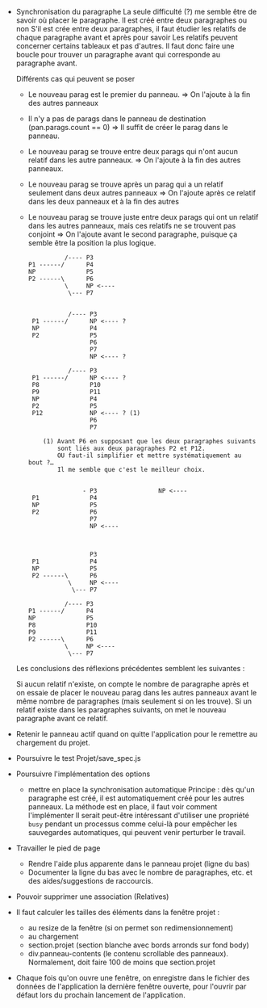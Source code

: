 * Synchronisation du paragraphe
  La seule difficulté (?) me semble être de savoir où placer le paragraphe.
  Il est créé entre deux paragraphes ou non
  S'il est crée entre deux paragraphes, il faut étudier les relatifs de chaque paragraphe avant et après pour savoir
  Les relatifs peuvent concerner certains tableaux et pas d'autres.
  Il faut donc faire une boucle pour trouver un paragraphe avant qui corresponde au paragraphe avant.

  Différents cas qui peuvent se poser
    - Le nouveau parag est le premier du panneau.
      => On l'ajoute à la fin des autres panneaux
    - Il n'y a pas de parags dans le panneau de destination (pan.parags.count == 0)
      => Il suffit de créer le parag dans le panneau.
    - Le nouveau parag se trouve entre deux parags qui n'ont aucun relatif dans les
      autre panneaux.
      => On l'ajoute à la fin des autres panneaux.
    - Le nouveau parag se trouve après un parag qui a un relatif seulement dans deux
      autres panneaux
      => On l'ajoute après ce relatif dans les deux panneaux et à la fin des autres
    - Le nouveau parag se trouve juste entre deux parags qui ont un relatif dans les
      autres panneaux, mais ces relatifs ne se trouvent pas conjoint
      => On l'ajoute avant le second paragraphe, puisque ça semble être la position
         la plus logique.

                    /---- P3  
          P1 ------/      P4
          NP              P5
          P2 ------\      P6
                    \     NP <----
                     \--- P7


                     /---- P3  
           P1 ------/      NP <---- ?
           NP              P4
           P2              P5
                           P6
                           P7
                           NP <---- ?

                     /---- P3  
           P1 ------/      NP <---- ?
           P8              P10
           P9              P11
           NP              P4
           P2              P5
           P12             NP <---- ? (1)
                           P6
                           P7

              (1) Avant P6 en supposant que les deux paragraphes suivants
                  sont liés aux deux paragraphes P2 et P12.
                  OU faut-il simplifier et mettre systématiquement au bout ?…
                  Il me semble que c'est le meilleur choix.


                         - P3                 NP <----
           P1              P4
           NP              P5
           P2              P6
                           P7
                           NP <----



                           P3  
           P1              P4
           NP              P5
           P2 ------\      P6
                     \     NP <----
                      \--- P7

                    /---- P3  
          P1 ------/      P4
          NP              P5
          P8              P10
          P9              P11
          P2 ------\      P6
                    \     NP <----
                     \--- P7


  Les conclusions des réflexions précédentes semblent les suivantes :

    Si aucun relatif n'existe, on compte le nombre de paragraphe après et
    on essaie de placer le nouveau parag dans les autres panneaux avant le
    même nombre de paragraphes (mais seulement si on les trouve).
    Si un relatif existe dans les paragraphes suivants, on met le nouveau
    paragraphe avant ce relatif.



* Retenir le panneau actif quand on quitte l'application pour le remettre au chargement du projet.

* Poursuivre le test Projet/save_spec.js

* Poursuivre l'implémentation des options
  - mettre en place la synchronisation automatique
    Principe : dès qu'un paragraphe est créé, il est automatiquement créé pour les
    autres panneaux.
    La méthode est en place, il faut voir comment l'implémenter
    Il serait peut-être intéressant d'utiliser une propriété `busy` pendant
    un processus comme celui-là pour empêcher les sauvegardes automatiques,
    qui peuvent venir perturber le travail.

* Travailler le pied de page
  - Rendre l'aide plus apparente dans le panneau projet (ligne du bas)
  - Documenter la ligne du bas avec le nombre de paragraphes, etc. et des aides/suggestions de raccourcis.

* Pouvoir supprimer une association (Relatives)

* Il faut calculer les tailles des éléments dans la fenêtre projet :
  - au resize de la fenêtre (si on permet son redimensionnement)
  - au chargement
  * section.projet (section blanche avec bords arronds sur fond body)
  * div.panneau-contents (le contenu scrollable des panneaux). Normalement, doit faire 100 de moins que section.projet

* Chaque fois qu'on ouvre une fenêtre, on enregistre dans le fichier des données de l'application la dernière fenêtre ouverte, pour l'ouvrir par défaut lors du prochain lancement de l'application.
